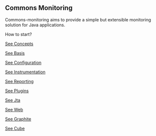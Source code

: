<!---
Licensed to the Apache Software Foundation (ASF) under one
or more contributor license agreements.  See the NOTICE file
distributed with this work for additional information
regarding copyright ownership.  The ASF licenses this file
to you under the Apache License, Version 2.0 (the
"License"); you may not use this file except in compliance
with the License.  You may obtain a copy of the License at

  http://www.apache.org/licenses/LICENSE-2.0

Unless required by applicable law or agreed to in writing,
software distributed under the License is distributed on an
"AS IS" BASIS, WITHOUT WARRANTIES OR CONDITIONS OF ANY
KIND, either express or implied.  See the License for the
specific language governing permissions and limitations
under the License.
-->
## Commons Monitoring

Commons-monitoring aims to provide a simple but extensible monitoring solution for Java applications.

How to start?

[See Concepts](./concepts.html)

[See Basis](./basis.html)

[See Configuration](./configuration.html)

[See Instrumentation](./instrumentation.html)

[See Reporting](./reporting.html)

[See Plugins](./plugins.html)

[See Jta](./jta.html)

[See Web](./web.html)

[See Graphite](./graphite.html)

[See Cube](./cube.html)


